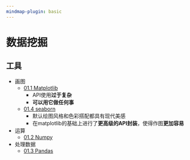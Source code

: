```yaml
---
mindmap-plugin: basic
---
```

# 数据挖掘
## 工具
- 画图
	- [01.1 Matplotlib](01.1%20Matplotlib.md)
		- API使用**过于复杂**
		- **可以用它做任何事**
	- [01.4 seaborn](01.4%20seaborn.md)
		- 默认绘图风格和色彩搭配都具有现代美感
		- 在matplotlib的基础上进行了**更高级的API封装**，使得作图**更加容易**
- 运算
	- [01.2 Numpy](01.2%20Numpy.md)
- 处理数据
	- [01.3 Pandas](01.3%20Pandas.md)
	